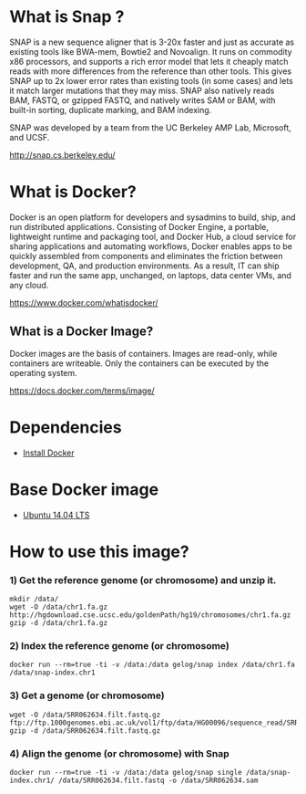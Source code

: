 # What is Snap ?
SNAP is a new sequence aligner that is 3-20x faster and just as accurate as existing tools like BWA-mem, Bowtie2 and Novoalign. It runs on commodity x86 processors, and supports a rich error model that lets it cheaply match reads with more differences from the reference than other tools. This gives SNAP up to 2x lower error rates than existing tools (in some cases) and lets it match larger mutations that they may miss. SNAP also natively reads BAM, FASTQ, or gzipped FASTQ, and natively writes SAM or BAM, with built-in sorting, duplicate marking, and BAM indexing.

SNAP was developed by a team from the UC Berkeley AMP Lab, Microsoft, and UCSF.

http://snap.cs.berkeley.edu/

# What is Docker?
Docker is an open platform for developers and sysadmins to build, ship, and run distributed applications. Consisting of Docker Engine, a portable, lightweight runtime and packaging tool, and Docker Hub, a cloud service for sharing applications and automating workflows, Docker enables apps to be quickly assembled from components and eliminates the friction between development, QA, and production environments. As a result, IT can ship faster and run the same app, unchanged, on laptops, data center VMs, and any cloud.

https://www.docker.com/whatisdocker/

## What is a Docker Image?
Docker images are the basis of containers. Images are read-only, while containers are writeable. Only the containers can be executed by the operating system.

https://docs.docker.com/terms/image/

# Dependencies
* [Install Docker](https://docs.docker.com/installation/)

# Base Docker image
* [Ubuntu 14.04 LTS](https://registry.hub.docker.com/_/ubuntu/)

# How to use this image?
### 1) Get the reference genome (or chromosome) and unzip it. 
```
mkdir /data/
wget -O /data/chr1.fa.gz http://hgdownload.cse.ucsc.edu/goldenPath/hg19/chromosomes/chr1.fa.gz
gzip -d /data/chr1.fa.gz
```
### 2) Index the reference genome (or chromosome)
```
docker run --rm=true -ti -v /data:/data gelog/snap index /data/chr1.fa /data/snap-index.chr1  
```
### 3) Get a genome (or chromosome)
```
wget -O /data/SRR062634.filt.fastq.gz ftp://ftp.1000genomes.ebi.ac.uk/vol1/ftp/data/HG00096/sequence_read/SRR062634.filt.fastq.gz
gzip -d /data/SRR062634.filt.fastq.gz
```
### 4) Align the genome (or chromosome) with Snap
```
docker run --rm=true -ti -v /data:/data gelog/snap single /data/snap-index.chr1/ /data/SRR062634.filt.fastq -o /data/SRR062634.sam
```
